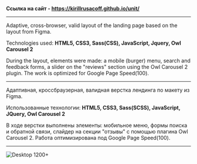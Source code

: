 <b>Ссылка на сайт - https://kirillrusacoff.github.io/unit/ </b>

********************
Adaptive, cross-browser, valid layout of the landing page based on the layout from Figma.

Technologies used: <b>HTML5, CSS3, Sass(CSS), JavaScript, Jquery, Owl Carousel 2</b>

During the layout, elements were made: a mobile (burger) menu, search and feedback forms, a slider on the "reviews" section using the Owl Carousel 2 plugin. The work is optimized for Google Page Speed(100).

********************

Адаптивная, кроссбраузерная, валидная верстка лендинга по макету из Figma. 

Использованные технологии: <b>HTML5, CSS3, Sass(SCSS), JavaScript, JQuery, Owl Carousel 2</b>

В ходе верстки выполнены элементы: мобильное меню, формы поиска и обратной связи, слайдер на секции "отзывы" с помощью плагина Owl Carousel 2. Работа оптимизирована под  Google Page Speed(100).

********************

![Desktop 1200+](https://github.com/KirillRusacoff/unit/assets/121468262/83ba461b-bb49-4f37-bb40-0f8fe20795df)

